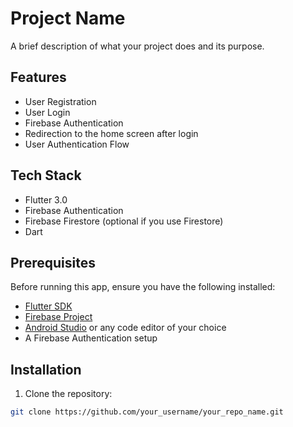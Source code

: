 # Project Name

A brief description of what your project does and its purpose.

## Features

- User Registration
- User Login
- Firebase Authentication
- Redirection to the home screen after login
- User Authentication Flow

## Tech Stack

- Flutter 3.0
- Firebase Authentication
- Firebase Firestore (optional if you use Firestore)
- Dart

## Prerequisites

Before running this app, ensure you have the following installed:

- [Flutter SDK](https://flutter.dev/docs/get-started/install)
- [Firebase Project](https://firebase.google.com/)
- [Android Studio](https://developer.android.com/studio) or any code editor of your choice
- A Firebase Authentication setup

## Installation

1. Clone the repository:

```bash
git clone https://github.com/your_username/your_repo_name.git
